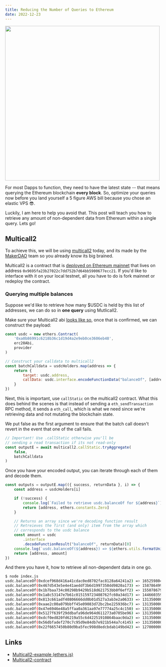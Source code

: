 ```yaml
---
title: Reducing the Number of Queries to Ethereum
date: 2022-12-23
---
```


<img src="https://i.imgur.com/WGiMynC.jpg" width="500"/>

For most Dapps to function, they need to have the latest state -- that means querying the Ethereum blockchain <strong>every block</strong>. So, optimize your queries now before you land yourself a 5 figure AWS bill because you chose an elastic VPS 😎.

Luckily, I am here to help you avoid that. This post will teach you how to retrieve any amount of non-dependent data from Ethereum within a single query. Lets go!

## Multicall2

To achieve this, we will be using [multicall2](https://github.com/makerdao/multicall/blob/master/src/Multicall2.sol) today, and its made by the [MakerDAO](https://makerdao.com/) team so you already know its big brained.

Multicall2 is a contract that is [deployed on Ethereum mainnet](https://etherscan.io/address/0x9695fa23b27022c7dd752b7d64bb5900677ecc21#code) that lives on address `0x9695fa23b27022c7dd752b7d64bb5900677ecc21`. If you'd like to interface with it on your local testnet, all you have to do is fork mainnet or redeploy the contract.

### Querying multiple balances

Suppose we'd like to retrieve how many $USDC is held by this list of addresses, we can do so in <strong>one query</strong> using Mutlicall2.

Make sure your Multicall2 abi [looks like so](https://gist.github.com/libevm/a696a190da47302a10daa4478b93c98a), once that is confirmed, we can construct the payload:

```javascript
const usdc = new ethers.Contract(
    '0xa0b86991c6218b36c1d19d4a2e9eb0ce3606eb48',
    erc20Abi,
    provider
)

// Construct your calldata to multicall2
const batchCalldata = usdcHolders.map(address => {
    return {
        target: usdc.address,
        callData: usdc.interface.encodeFunctionData("balanceOf", [address])
    }
})
```

Next, this is important, use `callStatic` on the multicall2 contract. What this does behind the scenes is that instead of sending a `eth_sendTransaction` RPC method, it sends a `eth_call`, which is what we need since we're retrieving data and not mutating the blockchain state.

We put false as the first argument to ensure that the batch call doesn't revert in the event that one of the call fails.

```javascript
// Important! Use .callStatic otherwise you'll be
// sending a read transaction if its not read-only
const outputE = await multicall2.callStatic.tryAggregate(
    false,
    batchCalldata
)
```

Once you have your encoded output, you can iterate through each of them and decode them.

```javascript
const outputs = outputE.map(({ success, returnData }, i) => {
    const address = usdcHolders[i]

    if (!success) {
        console.log(`Failed to retrieve usdc.balanceOf for ${address}`)
        return [address, ethers.constants.Zero]
    }

    // Returns an array since we're decoding function result
    // Retreieves the first (and only) item from the array which
    // corresponds to the usdc balance
    const amount = usdc
        .interface
        .decodeFunctionResult("balanceOf", returnData)[0]
    console.log(`usdc.balanceOf(${address}) => ${ethers.utils.formatUnits(amount, 6)}`)
    return [address, amount]
})
```

And there you have it, how to retrieve all non-dependent data in one go.

```bash
$ node index.js
usdc.balanceOf(0xdcef968d416a41cdac0ed8702fac8128a64241a2) => 165259804.908115
usdc.balanceOf(0x467d543e5e4e41aeddf3b6d1997350dd9820a173) => 158786499.413318
usdc.balanceOf(0x1b7baa734c00298b9429b518d621753bb0f6eff2) => 155078679.406831
usdc.balanceOf(0x1a8c53147e7b61c015159723408762fc60a34d17) => 144660359.994582
usdc.balanceOf(0x813c661adf40806666dd0b01d527a3ab3e2a0633) => 131350000.0
usdc.balanceOf(0xaae2c00a079bbff45e09083d72bc2be225936bc7) => 131350000.0
usdc.balanceOf(0x47e6946e48a5ffaa0a361aa97e77774a25c4c150) => 131350000.0
usdc.balanceOf(0x5127f639f29ddbafa96de964d611273a0705be96) => 131350000.0
usdc.balanceOf(0xdcf0ed820fd6219a55c6d42251910864baac0da2) => 131350000.0
usdc.balanceOf(0x56dbfadef270c7c95d9e84db7e921b544a7c4145) => 131350000.0
usdc.balanceOf(0x22f6657450b80d9ba5fec998d8edcbdab149bd42) => 127000000.00155
```

## Links

- [Multicall2-example (ethers.js)](https://github.com/libevm/multicall2-example)
- [Multicall2-contract](https://github.com/makerdao/multicall/blob/master/src/Multicall2.sol)